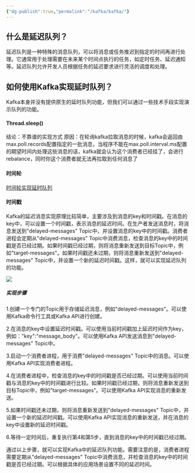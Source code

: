 ```yaml
---
{"dg-publish":true,"permalink":"/kafka/kafka/"}
---
```


## 什么是延迟队列？
延迟队列是一种特殊的消息队列，可以将消息或任务推迟到指定的时间再进行处理。它通常用于处理需要在未来某个时间点执行的任务，如定时任务、延迟通知等。延迟队列允许开发人员根据任务的延迟要求进行灵活的调度和处理。

## 如何使用Kafka实现延时队列？
Kafka本身并没有提供原生的延时队列功能，但我们可以通过一些技术手段实现演示队列的功能。

#### Thread.sleep()
结论：不靠谱的实现方式
原因：在轮询kafka拉取消息的时候，kafka会返回由max.poll.records配置指定的一批消息，当程序不能在max.poll.interval.ms配置的期望时间内处理这些消息的话，kafka就会认为这个消费者已经挂了，会进行rebalance，同时你这个消费者就无法再拉取到任何消息了

#### 时间轮
[时间轮实现延时队列](https://www.jianshu.com/p/b0894e0c33de)


#### 时间戳
Kafka的延迟消息实现原理比较简单，主要涉及到消息的key和时间戳。在消息的key中，可以设置一个时间戳，表示消息的延迟时间。在生产者发送消息时，将消息发送到"delayed-messages" Topic中，并设置消息的key中的时间戳。消费者进程会定期从"delayed-messages" Topic中消费消息，检查消息的key中的时间戳是否已经过期。如果时间戳已经过期，则将消息重新发送到目标Topic中，例如"target-messages"。如果时间戳还未过期，则将消息重新发送到"delayed-messages" Topic中，并设置一个新的延迟时间戳。这样，就可以实现延迟队列的功能。

![](https://pic.imgdb.cn/item/65325102c458853aefac04f0.webp)

##### 实现步骤
1.创建一个专门的Topic用于存储延迟消息，例如"delayed-messages"。可以使用Kafka命令行工具或Kafka API进行创建。

2.在消息的key中设置延迟时间戳。可以使用当前时间戳加上延迟时间作为key，例如："key":"message_body"。可以使用Kafka API发送消息到"delayed-messages" Topic中。

3.启动一个消费者进程，用于消费"delayed-messages" Topic中的消息。可以使用Kafka API实现消费者进程。

4.在消费者进程中，检查消息的key中的时间戳是否已经过期。可以使用当前时间戳与消息的key中的时间戳进行比较。如果时间戳已经过期，则将消息重新发送到目标Topic中，例如"target-messages"。可以使用Kafka API实现消息的重新发送。

5.如果时间戳还未过期，则将消息重新发送到"delayed-messages" Topic中，并设置一个新的延迟时间戳。可以使用Kafka API实现消息的重新发送，并在消息的key中设置新的延迟时间戳。

6.等待一定时间后，重复执行第4和第5步，直到消息的key中的时间戳已经过期。

通过以上步骤，就可以实现Kafka中的延迟队列功能。需要注意的是，消费者进程需要定期从"delayed-messages" Topic中消费消息，并检查消息的key中的时间戳是否已经过期。可以根据具体的应用场景设置不同的延迟时间。